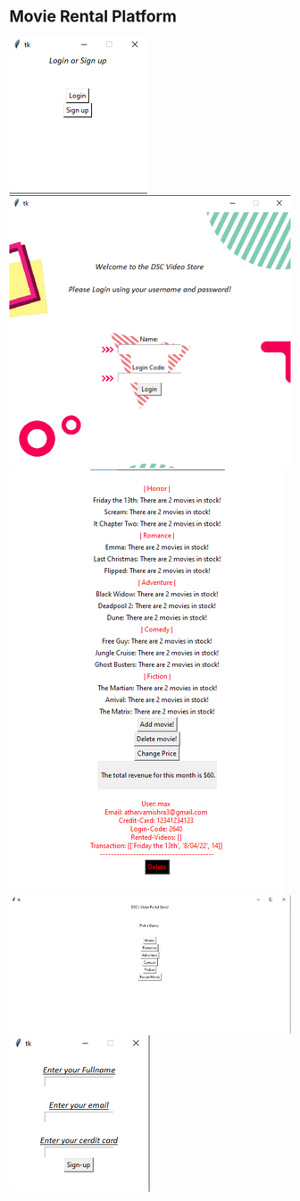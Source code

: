 # Movie Rental Platform
![](loginpage.png)
![](loginpage1.png)
![](managerpage.png)
![](moviepage.png)
![](signuppage.png)